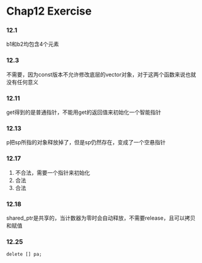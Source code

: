# Chap12 Exercise

### 12.1
b1和b2均包含4个元素

### 12.3
不需要，因为const版本不允许修改底层的vector对象，对于这两个函数来说也就没有任何意义

### 12.11
get得到的是普通指针，不能用get的返回值来初始化一个智能指针

### 12.13
p把sp所指的对象释放掉了，但是sp仍然存在，变成了一个空悬指针

### 12.17
1. 不合法，需要一个指针来初始化
2. 合法
3. 合法

### 12.18
shared_ptr是共享的，当计数器为零时会自动释放，不需要release，且可以拷贝和赋值

### 12.25
`delete [] pa;`
